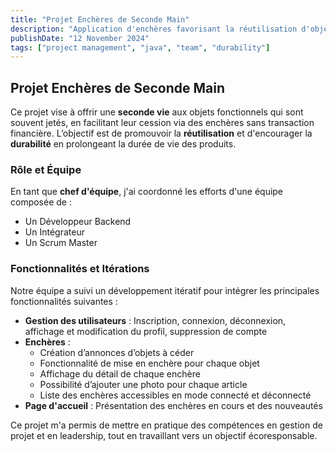 ```yaml
---
title: "Projet Enchères de Seconde Main"
description: "Application d'enchères favorisant la réutilisation d'objets sans échanges financiers, prolongeant ainsi la durée de vie des produits."
publishDate: "12 November 2024"
tags: ["project management", "java", "team", "durability"]
---
```


## Projet Enchères de Seconde Main

Ce projet vise à offrir une **seconde vie** aux objets fonctionnels qui sont souvent jetés, en facilitant leur cession via des enchères sans transaction financière. L’objectif est de promouvoir la **réutilisation** et d'encourager la **durabilité** en prolongeant la durée de vie des produits.

### Rôle et Équipe
En tant que **chef d'équipe**, j'ai coordonné les efforts d'une équipe composée de :
- Un Développeur Backend
- Un Intégrateur
- Un Scrum Master

### Fonctionnalités et Itérations

Notre équipe a suivi un développement itératif pour intégrer les principales fonctionnalités suivantes :
- **Gestion des utilisateurs** : Inscription, connexion, déconnexion, affichage et modification du profil, suppression de compte
- **Enchères** :
    - Création d’annonces d’objets à céder
    - Fonctionnalité de mise en enchère pour chaque objet
    - Affichage du détail de chaque enchère
    - Possibilité d’ajouter une photo pour chaque article
    - Liste des enchères accessibles en mode connecté et déconnecté
- **Page d'accueil** : Présentation des enchères en cours et des nouveautés

Ce projet m'a permis de mettre en pratique des compétences en gestion de projet et en leadership, tout en travaillant vers un objectif écoresponsable.
